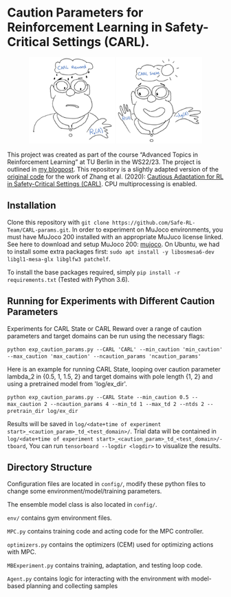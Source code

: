# Caution Parameters for Reinforcement Learning in Safety-Critical Settings (CARL).

<figure>
  <p style="text-align:center;">
  
  <img src="/README_assets/CARLreward.jpg" alt="Figure1" class = "center" width = "200" height = "200">
  <img src="/README_assets/CARLstate.jpg" alt="Figure2" class = "center" width = "200" height = "200">
  </p>
</figure>


This project was created as part of the course “Advanced Topics in Reinforcement Learning” at TU Berlin in the WS22/23. The project is outlined in [my blogpost](https://Safe-RL-Team.github.io/CARL/caution-params/). This repository is a slightly adapted version of the [original code](https://github.com/jesbu1/carl) for the work of Zhang et al. (2020): [Cautious Adaptation for RL in Safety-Critical Settings (CARL)](https://arxiv.org/abs/2008.06622). CPU multiprocessing is enabled.


## Installation
Clone this repository with `git clone https://github.com/Safe-RL-Team/CARL-params.git`.
In order to experiment on MuJoco environments, you must have MuJoco 200 installed with an appropriate MuJuco license linked.
See here to download and setup MuJoco 200: [mujoco](https://www.roboti.us/index.html). On Ubuntu, we had to install some extra packages first: `sudo apt install -y libosmesa6-dev libgl1-mesa-glx libglfw3 patchelf`.

To install the base packages required, simply `pip install -r requirements.txt` (Tested with Python 3.6). 


## Running for Experiments with Different Caution Parameters
Experiments for CARL State or CARL Reward over a range of caution parameters and target domains can be run using the necessary flags:

```
python exp_caution_params.py --CARL 'CARL' --min_caution 'min_caution' --max_caution 'max_caution' --ncaution_params 'ncaution_params' 
```

Here is an example for running CARL State, looping over caution parameter lambda_2 in {0.5, 1, 1.5, 2} and target domains with pole length {1, 2} and using a pretrained model from 'log/ex_dir'.

```
python exp_caution_params.py --CARL State --min_caution 0.5 --max_caution 2 --ncaution_params 4 --min_td 1 --max_td 2 --ntds 2 --pretrain_dir log/ex_dir
```

Results will be saved in `log/<date+time of experiment start>_<caution_param>_td_<test_domain>/`.
Trial data will be contained in `log/<date+time of experiment start>_<caution_param>_td_<test_domain>/-tboard`, 
You can run `tensorboard --logdir <logdir>` to visualize the results.

## Directory Structure
Configuration files are located in `config/`, modify these python files to change some environment/model/training parameters.

The ensemble model class is also located in `config/`.

`env/` contains gym environment files.

`MPC.py` contains training code and acting code for the MPC controller.

`optimizers.py` contains the optimizers (CEM) used for optimizing actions with MPC.

`MBExperiment.py` contains training, adaptation, and testing loop code.

`Agent.py` contains logic for interacting with the environment with model-based planning and collecting samples
